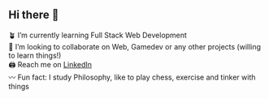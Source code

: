 ## Hi there 👋

🪴 I’m currently learning Full Stack Web Development\
🚋 I’m looking to collaborate on Web, Gamedev or any other projects (willing to learn things!)\
🖨 Reach me on [LinkedIn](https://www.linkedin.com/in/gytis-pranskunas/)\
〰️ Fun fact: I study Philosophy, like to play chess, exercise and tinker with things
